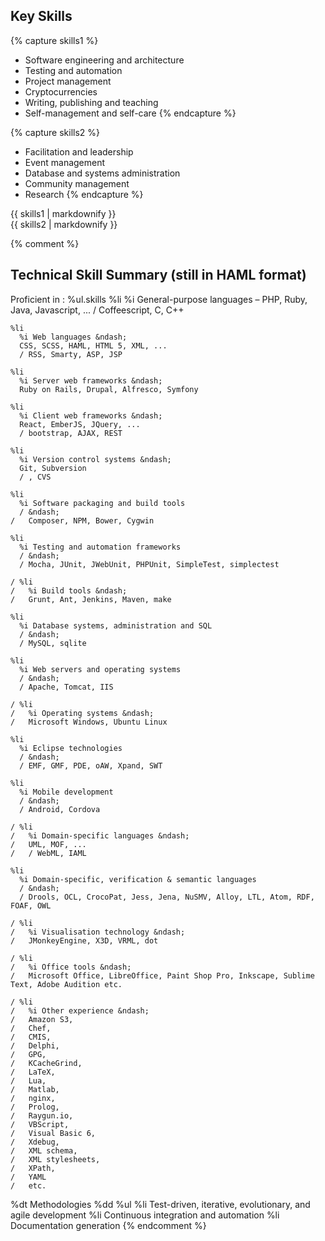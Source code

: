 ## Key Skills

{% capture skills1 %}
- Software engineering and architecture
- Testing and automation
- Project management
- Cryptocurrencies
- Writing, publishing and teaching
- Self-management and self-care
{% endcapture %}

{% capture skills2 %}
- Facilitation and leadership
- Event management
- Database and systems administration
- Community management
- Research
{% endcapture %}

<div class="columns2 key-skills">
  <div class="column">
    {{ skills1 | markdownify }}
  </div>
  <div class="column">
    {{ skills2 | markdownify }}
  </div>
</div>

{% comment %}
## Technical Skill Summary (still in HAML format)

Proficient in
: %ul.skills
    %li
      %i General-purpose languages &ndash;
      PHP, Ruby, Java, Javascript, ...
      / Coffeescript, C, C++

    %li
      %i Web languages &ndash;
      CSS, SCSS, HAML, HTML 5, XML, ...
      / RSS, Smarty, ASP, JSP

    %li
      %i Server web frameworks &ndash;
      Ruby on Rails, Drupal, Alfresco, Symfony

    %li
      %i Client web frameworks &ndash;
      React, EmberJS, JQuery, ...
      / bootstrap, AJAX, REST

    %li
      %i Version control systems &ndash;
      Git, Subversion
      / , CVS

    %li
      %i Software packaging and build tools
      / &ndash;
    /   Composer, NPM, Bower, Cygwin

    %li
      %i Testing and automation frameworks
      / &ndash;
      / Mocha, JUnit, JWebUnit, PHPUnit, SimpleTest, simplectest

    / %li
    /   %i Build tools &ndash;
    /   Grunt, Ant, Jenkins, Maven, make

    %li
      %i Database systems, administration and SQL
      / &ndash;
      / MySQL, sqlite

    %li
      %i Web servers and operating systems
      / &ndash;
      / Apache, Tomcat, IIS

    / %li
    /   %i Operating systems &ndash;
    /   Microsoft Windows, Ubuntu Linux

    %li
      %i Eclipse technologies
      / &ndash;
      / EMF, GMF, PDE, oAW, Xpand, SWT

    %li
      %i Mobile development
      / &ndash;
      / Android, Cordova

    / %li
    /   %i Domain-specific languages &ndash;
    /   UML, MOF, ...
    /   / WebML, IAML

    %li
      %i Domain-specific, verification & semantic languages
      / &ndash;
      / Drools, OCL, CrocoPat, Jess, Jena, NuSMV, Alloy, LTL, Atom, RDF, FOAF, OWL

    / %li
    /   %i Visualisation technology &ndash;
    /   JMonkeyEngine, X3D, VRML, dot

    / %li
    /   %i Office tools &ndash;
    /   Microsoft Office, LibreOffice, Paint Shop Pro, Inkscape, Sublime Text, Adobe Audition etc.

    / %li
    /   %i Other experience &ndash;
    /   Amazon S3,
    /   Chef,
    /   CMIS,
    /   Delphi,
    /   GPG,
    /   KCacheGrind,
    /   LaTeX,
    /   Lua,
    /   Matlab,
    /   nginx,
    /   Prolog,
    /   Raygun.io,
    /   VBScript,
    /   Visual Basic 6,
    /   Xdebug,
    /   XML schema,
    /   XML stylesheets,
    /   XPath,
    /   YAML
    /   etc.

%dt Methodologies
%dd
  %ul
    %li Test-driven, iterative, evolutionary, and agile development
    %li Continuous integration and automation
    %li Documentation generation
{% endcomment %}
